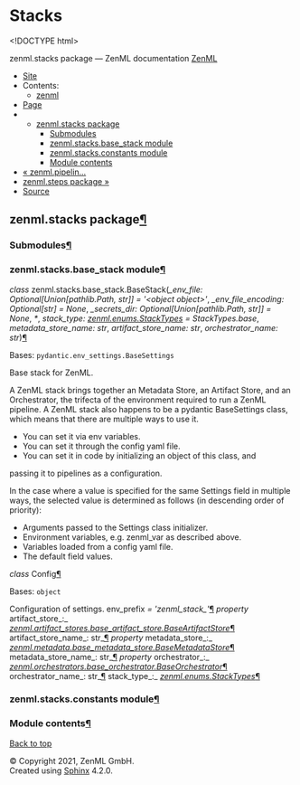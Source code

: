 # Stacks

&lt;!DOCTYPE html&gt;

zenml.stacks package — ZenML documentation  [ZenML](https://github.com/zenml-io/zenml/tree/f912d2d512477e6ed84e839259d42cb73eeedf2b/docs/sphinx_docs/_build/html/index.html)

*  [Site](https://github.com/zenml-io/zenml/tree/f912d2d512477e6ed84e839259d42cb73eeedf2b/docs/sphinx_docs/_build/html/index.html)
  * Contents:
    * [zenml](https://github.com/zenml-io/zenml/tree/f912d2d512477e6ed84e839259d42cb73eeedf2b/docs/sphinx_docs/_build/html/modules.html)
*  [Page](zenml.stacks.md)
  * * [zenml.stacks package](zenml.stacks.md)
      * [Submodules](zenml.stacks.md#submodules)
      * [zenml.stacks.base\_stack module](zenml.stacks.md#module-zenml.stacks.base_stack)
      * [zenml.stacks.constants module](zenml.stacks.md#module-zenml.stacks.constants)
      * [Module contents](zenml.stacks.md#module-zenml.stacks)
* [ « zenml.pipelin...](zenml.pipelines.md)
* [ zenml.steps package »](zenml.steps.md)
*  [Source](https://github.com/zenml-io/zenml/tree/f912d2d512477e6ed84e839259d42cb73eeedf2b/docs/sphinx_docs/_build/html/_sources/zenml.stacks.rst.txt)

## zenml.stacks package[¶](zenml.stacks.md#zenml-stacks-package)

### Submodules[¶](zenml.stacks.md#submodules)

### zenml.stacks.base\_stack module[¶](zenml.stacks.md#module-zenml.stacks.base_stack)

 _class_ zenml.stacks.base\_stack.BaseStack\(_\_env\_file: Optional\[Union\[pathlib.Path, str\]\] = '&lt;object object&gt;'_, _\_env\_file\_encoding: Optional\[str\] = None_, _\_secrets\_dir: Optional\[Union\[pathlib.Path, str\]\] = None_, _\*_, _stack\_type:_ [_zenml.enums.StackTypes_](./#zenml.enums.StackTypes) _= StackTypes.base_, _metadata\_store\_name: str_, _artifact\_store\_name: str_, _orchestrator\_name: str_\)[¶](zenml.stacks.md#zenml.stacks.base_stack.BaseStack)

Bases: `pydantic.env_settings.BaseSettings`

Base stack for ZenML.

A ZenML stack brings together an Metadata Store, an Artifact Store, and an Orchestrator, the trifecta of the environment required to run a ZenML pipeline. A ZenML stack also happens to be a pydantic BaseSettings class, which means that there are multiple ways to use it.

* You can set it via env variables.
* You can set it through the config yaml file.
* You can set it in code by initializing an object of this class, and

passing it to pipelines as a configuration.

In the case where a value is specified for the same Settings field in multiple ways, the selected value is determined as follows \(in descending order of priority\):

* Arguments passed to the Settings class initializer.
* Environment variables, e.g. zenml\_var as described above.
* Variables loaded from a config yaml file.
* The default field values.

 _class_ Config[¶](zenml.stacks.md#zenml.stacks.base_stack.BaseStack.Config)

Bases: `object`

Configuration of settings. env\_prefix _= 'zenml\_stack\_'_[¶](zenml.stacks.md#zenml.stacks.base_stack.BaseStack.Config.env_prefix) _property_ artifact\_store_:_ [_zenml.artifact\_stores.base\_artifact\_store.BaseArtifactStore_](zenml.artifact_stores.md#zenml.artifact_stores.base_artifact_store.BaseArtifactStore)[¶](zenml.stacks.md#zenml.stacks.base_stack.BaseStack.artifact_store) artifact\_store\_name_: str_[¶](zenml.stacks.md#zenml.stacks.base_stack.BaseStack.artifact_store_name) _property_ metadata\_store_:_ [_zenml.metadata.base\_metadata\_store.BaseMetadataStore_](zenml.metadata.md#zenml.metadata.base_metadata_store.BaseMetadataStore)[¶](zenml.stacks.md#zenml.stacks.base_stack.BaseStack.metadata_store) metadata\_store\_name_: str_[¶](zenml.stacks.md#zenml.stacks.base_stack.BaseStack.metadata_store_name) _property_ orchestrator_:_ [_zenml.orchestrators.base\_orchestrator.BaseOrchestrator_](zenml.orchestrators/#zenml.orchestrators.base_orchestrator.BaseOrchestrator)[¶](zenml.stacks.md#zenml.stacks.base_stack.BaseStack.orchestrator) orchestrator\_name_: str_[¶](zenml.stacks.md#zenml.stacks.base_stack.BaseStack.orchestrator_name) stack\_type_:_ [_zenml.enums.StackTypes_](./#zenml.enums.StackTypes)[¶](zenml.stacks.md#zenml.stacks.base_stack.BaseStack.stack_type)

### zenml.stacks.constants module[¶](zenml.stacks.md#module-zenml.stacks.constants)

### Module contents[¶](zenml.stacks.md#module-zenml.stacks)

 [Back to top](zenml.stacks.md)

 © Copyright 2021, ZenML GmbH.  
 Created using [Sphinx](http://sphinx-doc.org/) 4.2.0.  


